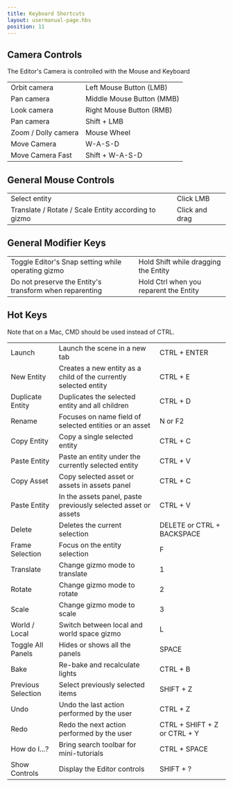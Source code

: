 ```yaml
---
title: Keyboard Shortcuts
layout: usermanual-page.hbs
position: 11
---
```


## Camera Controls

The Editor's Camera is controlled with the Mouse and Keyboard

<table class="head-column">
    <tbody>
        <tr>
            <td>Orbit camera</td><td>Left Mouse Button (LMB)</td>
        </tr>
        <tr>
            <td>Pan camera</td><td>Middle Mouse Button (MMB)</td>
        </tr>
        <tr>
            <td>Look camera</td><td>Right Mouse Button (RMB)</td>
        </tr>
        <tr>
            <td>Pan camera</td><td>Shift + LMB</td>
        </tr>
        <tr>
            <td>Zoom / Dolly camera</td><td>Mouse Wheel</td>
        </tr>
        <tr>
            <td>Move Camera</td><td>W-A-S-D</td>
        </tr>
        <tr>
            <td>Move Camera Fast</td><td>Shift + W-A-S-D</td>
        </tr>
    </tbody>
</table>

## General Mouse Controls

<table class="head-column">
    <tbody>
        <tr>
            <td>Select entity</td><td>Click LMB</td>
        </tr>
        <tr>
            <td>Translate / Rotate / Scale Entity according to gizmo</td><td>Click and drag</td>
        </tr>
    </tbody>
</table>

## General Modifier Keys

<table class="head-column">
    <tbody>
        <tr>
            <td>Toggle Editor's Snap setting while operating gizmo</td><td>Hold Shift while dragging the Entity</td>
        </tr>
        <tr>
            <td>Do not preserve the Entity's transform when reparenting</td><td>Hold Ctrl when you reparent the Entity</td>
        </tr>
    </tbody>
</table>

## Hot Keys

Note that on a Mac, CMD should be used instead of CTRL.

<table class="three-column">
    <tbody>
        <tr>
            <td>Launch</td><td>Launch the scene in a new tab</td><td>CTRL + ENTER</td>
        </tr>
        <tr>
            <td>New Entity</td><td>Creates a new entity as a child of the currently selected entity</td><td>CTRL + E</td>
        </tr>
        <tr>
            <td>Duplicate Entity</td><td>Duplicates the selected entity and all children</td><td>CTRL + D</td>
        </tr>
        <tr>
            <td>Rename</td><td>Focuses on name field of selected entities or an asset</td><td>N or F2</td>
        </tr>
        <tr>
            <td>Copy Entity</td><td>Copy a single selected entity</td><td>CTRL + C</td>
        </tr>
        <tr>
            <td>Paste Entity</td><td>Paste an entity under the currently selected entity</td><td>CTRL + V</td>
        </tr>
        <tr>
            <td>Copy Asset</td><td>Copy selected asset or assets in assets panel</td><td>CTRL + C</td>
        </tr>
        <tr>
            <td>Paste Entity</td><td>In the assets panel, paste previously selected asset or assets</td><td>CTRL + V</td>
        </tr>
        <tr>
            <td>Delete</td><td>Deletes the current selection</td><td>DELETE or CTRL + BACKSPACE</td>
        </tr>
        <tr>
            <td>Frame Selection</td><td>Focus on the entity selection</td><td>F</td>
        </tr>
        <tr>
            <td>Translate</td><td>Change gizmo mode to translate</td><td>1</td>
        </tr>
        <tr>
            <td>Rotate</td><td>Change gizmo mode to rotate</td><td>2</td>
        </tr>
        <tr>
            <td>Scale</td><td>Change gizmo mode to scale</td><td>3</td>
        </tr>
        <tr>
            <td>World / Local</td><td>Switch between local and world space gizmo</td><td>L</td>
        </tr>
        <tr>
            <td>Toggle All Panels</td><td>Hides or shows all the panels</td><td>SPACE</td>
        </tr>
        <tr>
            <td>Bake</td><td>Re-bake and recalculate lights</td><td>CTRL + B</td>
        </tr>
        <tr>
            <td>Previous Selection</td><td>Select previously selected items</td><td>SHIFT + Z</td>
        </tr>
        <tr>
            <td>Undo</td><td>Undo the last action performed by the user</td><td>CTRL + Z</td>
        </tr>
        <tr>
            <td>Redo</td><td>Redo the next action performed by the user</td><td>CTRL + SHIFT + Z or CTRL + Y</td>
        </tr>
        <tr>
            <td>How do I...?</td><td>Bring search toolbar for mini-tutorials</td><td>CTRL + SPACE</td>
        </tr>
        <tr>
            <td>Show Controls</td><td>Display the Editor controls</td><td>SHIFT + ?</td>
        </tr>
    </tbody>
</table>
